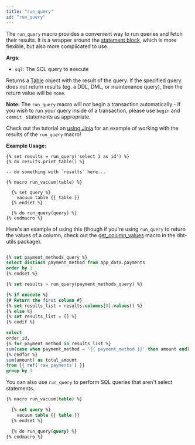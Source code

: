 ```yaml
---
title: "run_query"
id: "run_query"
---
```


The `run_query` macro provides a convenient way to run queries and fetch their results. It is a wrapper around the [statement block](statement-blocks), which is more flexible, but also more complicated to use.

__Args__:
 * `sql`: The SQL query to execute

Returns a [Table](https://agate.readthedocs.io/en/1.3.1/api/table.html) object with the result of the query. If the specified query does not return results (eg. a DDL, DML, or maintenance query), then the return value will be `none`.

**Note:** The `run_query` macro will not begin a transaction automatically - if you wish to run your query inside of a transaction, please use `begin` and `commit ` statements as appropriate.


<Callout type="info" title="Using run_query for the first time?">

Check out the tutorial on [using Jinja](using-jinja#dynamically-retrieve-the-list-of-payment-methods) for an example of working with the results of the `run_query` macro!

</Callout>


**Example Usage:**

<File name='models/my_model.sql'>

```jinja2
{% set results = run_query('select 1 as id') %}
{% do results.print_table() %}

-- do something with `results` here...
```

</File>



<File name='macros/run_grants.sql'>

```jinja2
{% macro run_vacuum(table) %}

  {% set query %}
    vacuum table {{ table }}
  {% endset %}

  {% do run_query(query) %}
{% endmacro %}
```

</File>

Here's an example of using this (though if you're using `run_query` to return the values of a column, check out the [get_column_values](https://github.com/fishtown-analytics/dbt-utils#get_column_values-source) macro in the dbt-utils package).

<File name='models/my_model.sql'>

```sql

{% set payment_methods_query %}
select distinct payment_method from app_data.payments
order by 1
{% endset %}

{% set results = run_query(payment_methods_query) %}

{% if execute %}
{# Return the first column #}
{% set results_list = results.columns[0].values() %}
{% else %}
{% set results_list = [] %}
{% endif %}

select
order_id,
{% for payment_method in results_list %}
sum(case when payment_method = '{{ payment_method }}' then amount end) as {{ payment_method }}_amount,
{% endfor %}
sum(amount) as total_amount
from {{ ref('raw_payments') }}
group by 1

```
</File>


You can also use `run_query` to perform SQL queries that aren't select statements.

<File name='macros/run_vacuum.sql'>

```sql
{% macro run_vacuum(table) %}

  {% set query %}
    vacuum table {{ table }}
  {% endset %}

  {% do run_query(query) %}
{% endmacro %}
```

</File>
